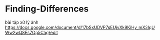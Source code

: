 # Finding-Differences
bài tập xử lý ảnh
https://docs.google.com/document/d/17bSxUDVP7sEUjvXk9KiHy_mX3IqUWw2wQ8Es7Op5Chg/edit
